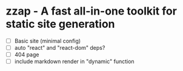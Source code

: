 # zzap - A fast all-in-one toolkit for static site generation

- [ ] Basic site (minimal config)
- [ ] auto "react" and "react-dom" deps?
- [ ] 404 page
- [ ] include markdown render in "dynamic" function
